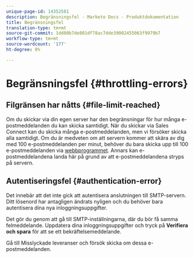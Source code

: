 ```yaml
---
unique-page-id: 14352581
description: Begränsningsfel - Marketo Docs - Produktdokumentation
title: Begränsningsfel
translation-type: tm+mt
source-git-commit: 1dd80b7de801df78ac7dde39002455063f9979b7
workflow-type: tm+mt
source-wordcount: '177'
ht-degree: 0%

---
```



# Begränsningsfel {#throttling-errors}

## Filgränsen har nåtts {#file-limit-reached}

Om du skickar via din egen server har den begränsningar för hur många e-postmeddelanden du kan skicka samtidigt. När du skickar via Sales Connect kan du skicka många e-postmeddelanden, men vi försöker skicka alla samtidigt. Om du är medveten om att servern kommer att skära av dig med 100 e-postmeddelanden per minut, behöver du bara skicka upp till 100 e-postmeddelanden via [webbprogrammet](https://toutapp.com/login). Annars kan e-postmeddelandena landa här på grund av att e-postmeddelandena stryps på servern.

## Autentiseringsfel {#authentication-error}

Det innebär att det inte gick att autentisera anslutningen till SMTP-servern. Ditt lösenord har antagligen ändrats nyligen och du behöver bara autentisera dina nya inloggningsuppgifter.

Det gör du genom att gå till SMTP-inställningarna, där du bör få samma felmeddelande. Uppdatera dina inloggningsuppgifter och tryck på **Verifiera och spara** för att se ett bekräftelsemeddelande.

Gå till Misslyckade leveranser och försök skicka om dessa e-postmeddelanden.
